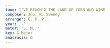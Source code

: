 ```yaml
---
tune: I'VE REACH'D THE LAND OF CORN AND WINE
composer: Jno. R. Sweney
arranger: E. P. P.
year: '-'
meter: 'L. M. '
key: G Major
anacrusis: 0
---
```

